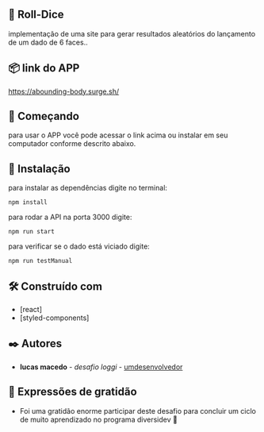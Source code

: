 ##   🎲 Roll-Dice

implementação de uma site para gerar resultados aleatórios do lançamento de um dado de 6 faces..


## 📦 link do APP

https://abounding-body.surge.sh/

## 🚀 Começando

para usar o APP você pode acessar o link acima ou instalar em seu computador conforme descrito abaixo.

## 🔧 Instalação

para instalar as dependências digite no terminal:

```
npm install 
```

para rodar a API na porta 3000 digite:

```
npm run start
```

para verificar se o dado está viciado digite:

```
npm run testManual
```

## 🛠️ Construído com

* [react]
* [styled-components]

## ✒️ Autores

* **lucas macedo** - *desafio loggi* - [umdesenvolvedor](https://github.com/lcsmacedo)


## 🎁 Expressões de gratidão

* Foi uma gratidão enorme participar deste desafio para concluir um ciclo de muito aprendizado no programa diversidev 📢
